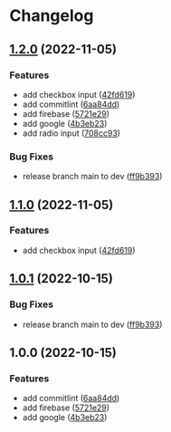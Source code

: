 # Changelog

## [1.2.0](https://github.com/Pdut89/nameless-next-web/compare/v1.1.0...v1.2.0) (2022-11-05)


### Features

* add checkbox input ([42fd619](https://github.com/Pdut89/nameless-next-web/commit/42fd61968d76498d156eb4b29839fc4fe6d658bd))
* add commitlint ([6aa84dd](https://github.com/Pdut89/nameless-next-web/commit/6aa84ddabd16bbf1c469d559fc23174e1bda9eb7))
* add firebase ([5721e29](https://github.com/Pdut89/nameless-next-web/commit/5721e29c2e08e6961bfddb2780f6ecc96a049d4a))
* add google ([4b3eb23](https://github.com/Pdut89/nameless-next-web/commit/4b3eb23480ba7a05c66132fe4c0a0532115c298e))
* add radio input ([708cc93](https://github.com/Pdut89/nameless-next-web/commit/708cc937ba1ea226f5ef983ef985dad5cd78ea2e))


### Bug Fixes

* release branch main to dev ([ff9b393](https://github.com/Pdut89/nameless-next-web/commit/ff9b393af249071f5e671ebb1075d262148bedeb))

## [1.1.0](https://github.com/Pdut89/nameless-next-web/compare/v1.0.1...v1.1.0) (2022-11-05)


### Features

* add checkbox input ([42fd619](https://github.com/Pdut89/nameless-next-web/commit/42fd61968d76498d156eb4b29839fc4fe6d658bd))

## [1.0.1](https://github.com/Pdut89/nameless-next-web/compare/v1.0.0...v1.0.1) (2022-10-15)


### Bug Fixes

* release branch main to dev ([ff9b393](https://github.com/Pdut89/nameless-next-web/commit/ff9b393af249071f5e671ebb1075d262148bedeb))

## 1.0.0 (2022-10-15)


### Features

* add commitlint ([6aa84dd](https://github.com/Pdut89/nameless-next-web/commit/6aa84ddabd16bbf1c469d559fc23174e1bda9eb7))
* add firebase ([5721e29](https://github.com/Pdut89/nameless-next-web/commit/5721e29c2e08e6961bfddb2780f6ecc96a049d4a))
* add google ([4b3eb23](https://github.com/Pdut89/nameless-next-web/commit/4b3eb23480ba7a05c66132fe4c0a0532115c298e))
